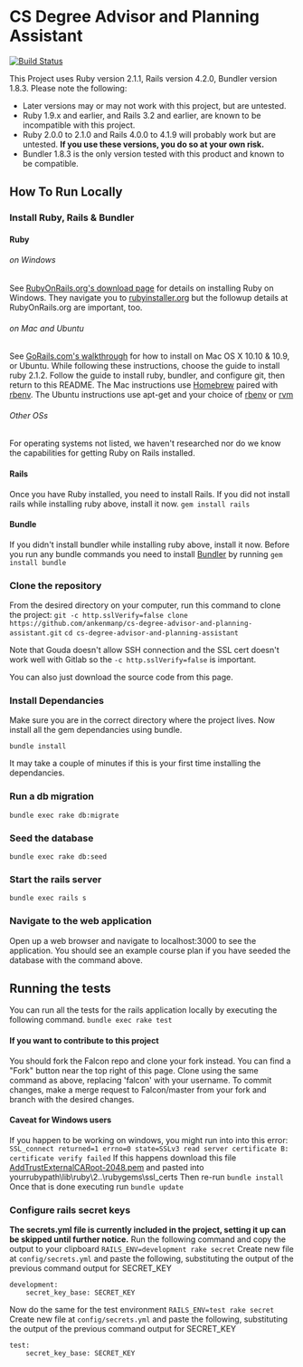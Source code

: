 # CS Degree Advisor and Planning Assistant
[![Build Status](http://162.243.137.213/buildStatus/icon?job=cs-degree-advisor-master)](http://162.243.137.213/job/cs-degree-advisor-master/)

This Project uses Ruby version 2.1.1, Rails version 4.2.0, Bundler version 1.8.3.
Please note the following:
* Later versions may or may not work with this project, but are untested.
* Ruby 1.9.x and earlier, and Rails 3.2 and earlier, are known to be incompatible with this project.
* Ruby 2.0.0 to 2.1.0 and Rails 4.0.0 to 4.1.9 will probably work but are untested. **__If you use these versions, you do so at your own risk.__**
* Bundler 1.8.3 is the only version tested with this product and known to be compatible.

## How To Run Locally
### Install Ruby, Rails & Bundler
#### Ruby
###### on Windows
See [RubyOnRails.org's download page](http://rubyonrails.org/download/) for details on installing Ruby on Windows.
They navigate you to [rubyinstaller.org](http://rubyinstaller.org/) but the followup details at RubyOnRails.org are important, too.


###### on Mac and Ubuntu
See [GoRails.com's walkthrough](https://gorails.com/setup/osx/10.10-yosemite) for how to install on Mac OS X 10.10 & 10.9, or Ubuntu.
While following these instructions, choose the guide to install ruby 2.1.2. Follow the guide to install ruby, bundler, and configure git,
then return to this README.
The Mac instructions use [Homebrew](http://brew.sh/) paired with [rbenv](https://github.com/sstephenson/rbenv).
The Ubuntu instructions use apt-get and your choice of [rbenv](https://github.com/sstephenson/rbenv) or [rvm](https://rvm.io/)


###### Other OSs
For operating systems not listed, we haven't researched nor do we know the capabilities for getting Ruby on Rails installed.

#### Rails 
Once you have Ruby installed, you need to install Rails.
If you did not install rails while installing ruby above, install it now. 
`gem install rails`

#### Bundle
If you didn't install bundler while installing ruby above, install it now.
Before you run any bundle commands you need to install [Bundler](http://bundler.io/) by running
`gem install bundle`


### Clone the repository

From the desired directory on your computer, run this command to clone the project:
`git -c http.sslVerify=false clone https://github.com/ankenmanp/cs-degree-advisor-and-planning-assistant.git`
`cd cs-degree-advisor-and-planning-assistant`


Note that Gouda doesn't allow SSH connection and the SSL cert doesn't work well with Gitlab so the `-c http.sslVerify=false` is important.

You can also just download the source code from this page.

### Install Dependancies
Make sure you are in the correct directory where the project lives.  Now install all the gem dependancies using bundle.

`bundle install`

It may take a couple of minutes if this is your first time installing the dependancies.

### Run a db migration
`bundle exec rake db:migrate`

### Seed the database
`bundle exec rake db:seed`

### Start the rails server
`bundle exec rails s`

### Navigate to the web application
Open up a web browser and navigate to localhost:3000 to see the application.
You should see an example course plan if you have seeded the database with the
command above.

## Running the tests
You can run all the tests for the rails application locally by executing the following command.
`bundle exec rake test`

#### If you want to contribute to this project
You should fork the Falcon repo and clone your fork instead. You can find a "Fork" button near the top right of this page.
Clone using the same command as above, replacing 'falcon' with your username.
To commit changes, make a merge request to Falcon/master from your fork and branch with the desired changes.

#### Caveat for Windows users
If you happen to be working on windows, you might run into into this error:
`SSL_connect returned=1 errno=0 state=SSLv3 read server certificate B: certificate verify failed`
If this happens download this file [AddTrustExternalCARoot-2048.pem](https://raw.githubusercontent.com/rubygems/rubygems/master/lib/rubygems/ssl_certs/AddTrustExternalCARoot-2048.pem)
and pasted into yourrubypath\lib\ruby\2..\rubygems\ssl_certs
Then re-run `bundle install`
Once that is done executing run `bundle update`

### Configure rails secret keys
**The secrets.yml file is currently included in the project, setting it up can be skipped until further notice.**
Run the following command and copy the output to your clipboard
`RAILS_ENV=development rake secret`
Create new file at `config/secrets.yml` and paste the following, substituting
the output of the previous command output for SECRET_KEY
```
development:
    secret_key_base: SECRET_KEY
```
Now do the same for the test environment
`RAILS_ENV=test rake secret`
Create new file at `config/secrets.yml` and paste the following, substituting
the output of the previous command output for SECRET_KEY
```
test:
    secret_key_base: SECRET_KEY
```
